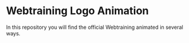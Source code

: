 # Webtraining Logo Animation

In this repository you will find the official Webtraining animated in several ways. 
